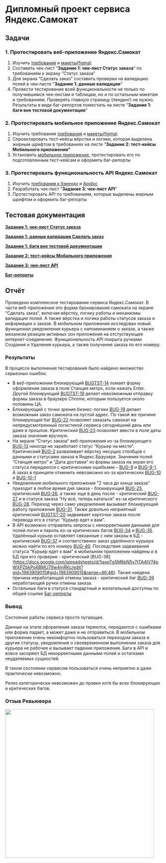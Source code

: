 # Дипломный проект сервиса Яндекс.Самокат

## Задачи

### 1. Протестировать веб-приложение Яндекс.Самокат

1. Изучить [требования](https://drive.google.com/file/d/188S-PgaJf2KE6PsSSYmiAVrikrY-973F/view?usp=sharing) и [макеты(figma)](https://www.figma.com/design/rXmJXOcsGV221qYJNN8N1V/web-(Copy)?node-id=0-1&t=NzCxLKwJnu8ACjJR-1)
2. Составить чек-лист “**Задание 1: чек-лист Статус заказа**“ по требованиям к экрану “Статус заказа”
3. Для экрана “Сделать заказ” составить проверки на валидацию полей в чек-листе “**Задание 1: данные валидации**“
4. Провести тестирование всей функциональности не только по получившимся чек-листам и таблицам, но и по остальным макетам и требованиям. Проверять главную страницу (лендинг) не нужно. Результаты в виде баг-репортов поместить на листе “**Задание 1: баги вне тестовой документации**”

### 2. Протестировать мобильное приложение Яндекс.Самокат

1. Изучить требования [требования](https://drive.google.com/file/d/1ZkuitySMcuJ73ZRMiir1KqTyfB0VoKiH/view?usp=sharing) и [макеты(figma)](https://www.figma.com/design/msO5TfCaAZLIYFHy2vBw2P/mobile-(Copy)?t=NzCxLKwJnu8ACjJR-1)
2. Спроектировать тест-кейсы вёрстки и логики, которая выделена жирным шрифтом в требованиях на листе “**Задание 2: тест-кейсы Мобильного приложения”**
3. Установить [мобильное приложение](https://drive.google.com/file/d/1vOPyHMAkU_fEhY3rROPSbW7WyXPr7KMo/view?usp=sharing), протестировать его по подготовленным тест-кейсам и оформить баг-репорты

### 3. Протестировать функциональность API Яндекс.Самокат

1. Изучить [требования к бэкенду](https://drive.google.com/file/d/1_nEqG-7VL4Gc5hM2CLeU2Pf82RyLRt9m/view?usp=sharing) и [Apidoc](https://github.com/orakul99/QA-Yandex-Samokat/blob/main/apidoc.md)
2. Разработать чек-лист “**Задание 3: чек-лист API**“
3. Протестировать API по требованиям, которые выделены жирным шрифтом и оформить баг-репорты

## Тестовая документация

**[Задание 1: чек-лист Статус заказа](https://docs.google.com/spreadsheets/d/1jaxpTg5M6bN5v7tTA4IV74pWXPZbkPo6BMU79w4mRKc/edit?gid=943703744#gid=943703744)**

**[Задание 1: данные валидации Сделать заказ](https://docs.google.com/spreadsheets/d/1jaxpTg5M6bN5v7tTA4IV74pWXPZbkPo6BMU79w4mRKc/edit?gid=1540465171#gid=1540465171)**

**[Задание 1: баги вне тестовой документации](https://docs.google.com/spreadsheets/d/1jaxpTg5M6bN5v7tTA4IV74pWXPZbkPo6BMU79w4mRKc/edit?gid=70743743#gid=70743743)**

**[Задание 2: тест-кейсы Мобильного приложения](https://docs.google.com/spreadsheets/d/1jaxpTg5M6bN5v7tTA4IV74pWXPZbkPo6BMU79w4mRKc/edit?gid=424948590#gid=424948590)**

**[Задание 3: чек-лист API](https://docs.google.com/spreadsheets/d/1jaxpTg5M6bN5v7tTA4IV74pWXPZbkPo6BMU79w4mRKc/edit?gid=336872680#gid=336872680)**

**[Баг-репорты](https://docs.google.com/spreadsheets/d/1jaxpTg5M6bN5v7tTA4IV74pWXPZbkPo6BMU79w4mRKc/edit?gid=1983909015#gid=1983909015)**

## Отчёт

Проведено комплексное тестирование сервиса Яндекс.Самокат. В части веб-приложения это форма бронирования самоката на экране “Сделать заказ“, включая вёрстку, логику работы и механизмы валидации полей. А также вёрстка и логика работы статусов заказа и информации о заказе. В мобильном приложении исследован новый функционал уведомления курьера с напоминанием о заказе, а также механизм реакции активных зон приложения на отстуствующее интернет-соединение. Функциональность API покрыта ручками Создания и Удаления курьера, а также получения заказа по его номеру.

### Результаты

В процессе выполнения тестирования было найдено множество серьезных ошибок:

- В веб-приложении блокирующий [BUGTST-14](https://docs.google.com/spreadsheets/d/1jaxpTg5M6bN5v7tTA4IV74pWXPZbkPo6BMU79w4mRKc/edit?gid=70743743#gid=70743743&range=15:15) ломает форму оформления заказа в поле Станция метро, если нажать Enter. Другой блокирующий [BUGTST-19](https://docs.google.com/spreadsheets/d/1jaxpTg5M6bN5v7tTA4IV74pWXPZbkPo6BMU79w4mRKc/edit?gid=70743743#gid=70743743&range=20:20) делает невозможным отправку формы заказа в браузере Chrome, которым пользуется около половины ЦА.
- Блокирующий с точки зрения бизнес-логики [BUG-19](https://docs.google.com/spreadsheets/d/1jaxpTg5M6bN5v7tTA4IV74pWXPZbkPo6BMU79w4mRKc/edit?gid=1983909015#gid=1983909015&range=25:25) делает возможным заказ самоката на пустой адрес. По такой же причине блокирующий баг [BUG-22](https://docs.google.com/spreadsheets/d/1jaxpTg5M6bN5v7tTA4IV74pWXPZbkPo6BMU79w4mRKc/edit?gid=1983909015#gid=1983909015&range=28:28) позволяет заказать самокат на непредусмотренный логистикой сервиса сегодняшний день или даже в прошлое. Критический [BUG-23](https://docs.google.com/spreadsheets/d/1jaxpTg5M6bN5v7tTA4IV74pWXPZbkPo6BMU79w4mRKc/edit?gid=1983909015#gid=1983909015&range=29:29) позволяет ввести в поле даты заказа значение вручную.
- На экране “Статус заказа“ веб-приложения из-за блокирующего [BUG-13](https://docs.google.com/spreadsheets/d/1jaxpTg5M6bN5v7tTA4IV74pWXPZbkPo6BMU79w4mRKc/edit?gid=1983909015#gid=1983909015&range=18:18) никогда не заработает статус “Курьер на месте“. Критический [BUG-2](https://docs.google.com/spreadsheets/d/1jaxpTg5M6bN5v7tTA4IV74pWXPZbkPo6BMU79w4mRKc/edit?gid=1983909015#gid=1983909015&range=4:4) разваливает вёрстку несущих столбцов с данными и статусами заказа в Яндекс.Браузере. Значения полей “Станция метро” и “Дата доставки” из формы заказа на экран его статуса передаются с критическими ошибками – [BUG-9](https://docs.google.com/spreadsheets/d/1jaxpTg5M6bN5v7tTA4IV74pWXPZbkPo6BMU79w4mRKc/edit?gid=1983909015#gid=1983909015&range=12:12) и [BUG-9-1](https://docs.google.com/spreadsheets/d/1jaxpTg5M6bN5v7tTA4IV74pWXPZbkPo6BMU79w4mRKc/edit?gid=1983909015#gid=1983909015&range=13:13). А заказ в принципе отменить невозможно из-за критических [BUG-10](https://docs.google.com/spreadsheets/d/1jaxpTg5M6bN5v7tTA4IV74pWXPZbkPo6BMU79w4mRKc/edit?gid=1983909015#gid=1983909015&range=14:14) и [BUG-10-1](https://docs.google.com/spreadsheets/d/1jaxpTg5M6bN5v7tTA4IV74pWXPZbkPo6BMU79w4mRKc/edit?gid=1983909015#gid=1983909015&range=15:15)
- Уведомление мобильного приложения "2 часа до конца заказа" приходит в любое время дня заказа - блокирующий [BUG-25](https://docs.google.com/spreadsheets/d/1jaxpTg5M6bN5v7tTA4IV74pWXPZbkPo6BMU79w4mRKc/edit?gid=1983909015#gid=1983909015&range=32:32), критический [BUG-26](https://docs.google.com/spreadsheets/d/1jaxpTg5M6bN5v7tTA4IV74pWXPZbkPo6BMU79w4mRKc/edit?gid=1983909015#gid=1983909015&range=33:33), а также еще в день после - критический [BUG-27](https://docs.google.com/spreadsheets/d/1jaxpTg5M6bN5v7tTA4IV74pWXPZbkPo6BMU79w4mRKc/edit?gid=1983909015#gid=1983909015&range=34:34) и в статусе заказа "Ну всё, теперь кататься" из-за критического [BUG-28](https://docs.google.com/spreadsheets/d/1jaxpTg5M6bN5v7tTA4IV74pWXPZbkPo6BMU79w4mRKc/edit?gid=1983909015#gid=1983909015&range=35:35). Переход через само уведомление вызывает блокирующий работу приложения [BUG-31](https://docs.google.com/spreadsheets/d/1jaxpTg5M6bN5v7tTA4IV74pWXPZbkPo6BMU79w4mRKc/edit?gid=1983909015#gid=1983909015&range=38:38). Также довольно неприятный критический [BUGTST-20](https://docs.google.com/spreadsheets/d/1jaxpTg5M6bN5v7tTA4IV74pWXPZbkPo6BMU79w4mRKc/edit?gid=70743743#gid=70743743&range=21:21) задваивает карточки заказа после перевода его в статус “Курьер едет к вам”.
- В API возможно отправлять запросы с некорректными данными для полей логин и пароль из-за критических багов [BUG-34](https://docs.google.com/spreadsheets/d/1jaxpTg5M6bN5v7tTA4IV74pWXPZbkPo6BMU79w4mRKc/edit?gid=1983909015#gid=1983909015&range=42:42) и [BUG-35](https://docs.google.com/spreadsheets/d/1jaxpTg5M6bN5v7tTA4IV74pWXPZbkPo6BMU79w4mRKc/edit?gid=1983909015#gid=1983909015&range=43:43). Удалённый курьер оставляет связанные с ним заказы в БД - критический [BUG-37](https://docs.google.com/spreadsheets/d/1jaxpTg5M6bN5v7tTA4IV74pWXPZbkPo6BMU79w4mRKc/edit?gid=1983909015#gid=1983909015&range=45:45) и соответственно заказ удалённого курьера можно найти по его номеру [BUG-40](https://BUG-40). Последствия задваивания статуса “Курьер едет к вам” в мобильном приложении найдены и в БД при его проверке - критический [BUG-38].(https://docs.google.com/spreadsheets/d/1jaxpTg5M6bN5v7tTA4IV74pWXPZbkPo6BMU79w4mRKc/edit?gid=1983909015#gid=1983909015&range=46:46). Также найдена причина неработающей отмены заказа - критический баг [BUG-39](https://docs.google.com/spreadsheets/d/1jaxpTg5M6bN5v7tTA4IV74pWXPZbkPo6BMU79w4mRKc/edit?gid=1983909015#gid=1983909015&range=47:47) неработающей ручки отмены заказа.
- Остальные баги в статусе стандартный и желательный доступны по общей ссылке [Баг-репорты](https://docs.google.com/spreadsheets/d/1jaxpTg5M6bN5v7tTA4IV74pWXPZbkPo6BMU79w4mRKc/edit?gid=1983909015#gid=1983909015)

### Вывод

Состояние работы сервиса просто пугающее.

Данные на этапе оформления заказа теряются, передаются с ошибками или форма падает, а может даже и не отправиться. В мобильном приложении очень некомфортно пользоваться переходом заказа в другие статусы, уведомление о своевременном выполнении заказа для курьера не рабочее и вызывает падение приложения. Баги в API и вовсе засоряют БД некорректными данными полей и остатками неудаляемых сущностей.

В таком состоянии сервисом пользоваться очень неприятно и даже практически невозможно.

Релиз категорически невозможен до правки хотя бы всех блокирующих и критических багов.

### Отзыв Ревьювера

<img src="https://storage.yandexcloud.net/yonote/uploads/0a29326e-f650-462a-990f-0ad15c158a1d/f6060b4a-4110-44a5-aea4-0517b8dd9264/diplom.jpg" width="480" />
